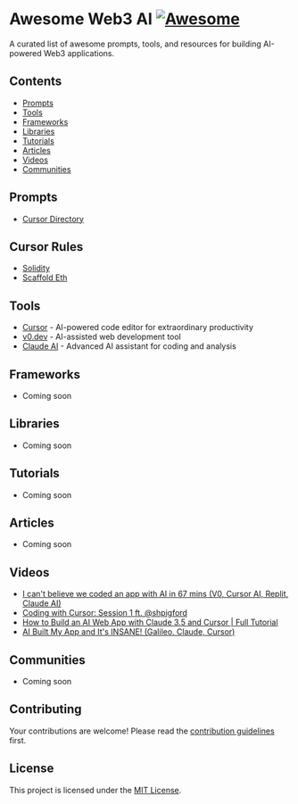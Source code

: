 # Awesome Web3 AI [![Awesome](https://cdn.rawgit.com/sindresorhus/awesome/d7305f38d29fed78fa85652e3a63e154dd8e8829/media/badge.svg)](https://github.com/sindresorhus/awesome)

A curated list of awesome prompts, tools, and resources for building AI-powered Web3 applications.

## Contents

- [Prompts](#prompts)
- [Tools](#tools)
- [Frameworks](#frameworks)
- [Libraries](#libraries)
- [Tutorials](#tutorials)
- [Articles](#articles)
- [Videos](#videos)
- [Communities](#communities)

## Prompts

- [Cursor Directory](https://cursor.directory/)


## Cursor Rules

- [Solidity](cursor-rules/solidity.md)
- [Scaffold Eth](cursor-rules/scaffold-eth.md)

## Tools

- [Cursor](https://www.cursor.com/) - AI-powered code editor for extraordinary productivity
- [v0.dev](https://v0.dev/) - AI-assisted web development tool
- [Claude AI](https://claude.ai/) - Advanced AI assistant for coding and analysis

## Frameworks

- Coming soon

## Libraries

- Coming soon


## Tutorials

- Coming soon


## Articles

- Coming soon


## Videos

- [I can't believe we coded an app with AI in 67 mins (V0, Cursor AI, Replit, Claude AI)](https://www.youtube.com/watch?v=kDcM_xwmP3Q)
- [Coding with Cursor: Session 1 ft. @shpigford  ](https://www.youtube.com/watch?v=1CC88QGQiEA)
- [How to Build an AI Web App with Claude 3.5 and Cursor | Full Tutorial](https://www.youtube.com/watch?v=fv1rkctrEPk)
- [AI Built My App and It's INSANE! (Galileo, Claude, Cursor)](https://www.youtube.com/watch?v=-Drtiy4SHEY)


## Communities

- Coming soon


## Contributing

Your contributions are welcome! Please read the [contribution guidelines](CONTRIBUTING.md) first.

## License

This project is licensed under the [MIT License](LICENSE).